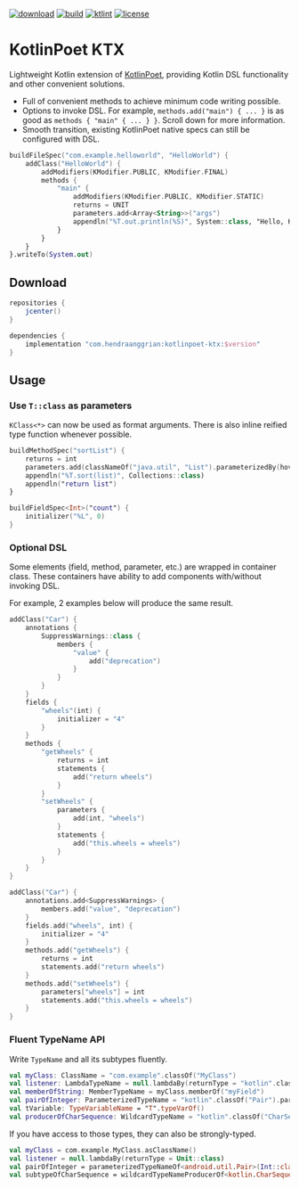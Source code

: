 [![download](https://api.bintray.com/packages/hendraanggrian/maven/kotlinpoet-ktx/images/download.svg)](https://bintray.com/hendraanggrian/maven/kotlinpoet-ktx/_latestVersion)
[![build](https://travis-ci.com/hendraanggrian/kotlinpoet-ktx.svg)](https://travis-ci.com/hendraanggrian/kotlinpoet-ktx)
[![ktlint](https://img.shields.io/badge/code%20style-%E2%9D%A4-FF4081.svg)](https://ktlint.github.io/)
[![license](https://img.shields.io/github/license/hendraanggrian/kotlinpoet-ktx)](http://www.apache.org/licenses/LICENSE-2.0)

KotlinPoet KTX
==============
Lightweight Kotlin extension of [KotlinPoet], providing Kotlin DSL functionality and other convenient solutions. 
* Full of convenient methods to achieve minimum code writing possible.
* Options to invoke DSL. For example, `methods.add("main") { ... }` is as good as `methods { "main" { ... } }`. Scroll down for more information.
* Smooth transition, existing KotlinPoet native specs can still be configured with DSL.

```kotlin
buildFileSpec("com.example.helloworld", "HelloWorld") {
    addClass("HelloWorld") {
        addModifiers(KModifier.PUBLIC, KModifier.FINAL)
        methods {
            "main" {
                addModifiers(KModifier.PUBLIC, KModifier.STATIC)
                returns = UNIT
                parameters.add<Array<String>>("args")
                appendln("%T.out.println(%S)", System::class, "Hello, KotlinPoet!")
            }
        }
    }
}.writeTo(System.out)
```

Download
--------
```gradle
repositories {
    jcenter()
}

dependencies {
    implementation "com.hendraanggrian:kotlinpoet-ktx:$version"
}
```

Usage
-----

### Use `T::class` as parameters
`KClass<*>` can now be used as format arguments. There is also inline reified type function whenever possible.

```kotlin
buildMethodSpec("sortList") {
    returns = int
    parameters.add(classNameOf("java.util", "List").parameterizedBy(hoverboard), "list")
    appendln("%T.sort(list)", Collections::class)
    appendln("return list")
}

buildFieldSpec<Int>("count") {
    initializer("%L", 0)
}
```

### Optional DSL
Some elements (field, method, parameter, etc.) are wrapped in container class. These containers have ability to add components with/without invoking DSL.

For example, 2 examples below will produce the same result.

```kotlin
addClass("Car") {
    annotations {
        SuppressWarnings::class {
            members {
                "value" {
                    add("deprecation")
                }
            }
        }
    }
    fields {
        "wheels"(int) {
            initializer = "4"
        }
    }
    methods {
        "getWheels" {
            returns = int
            statements {
                add("return wheels")
            }
        }
        "setWheels" {
            parameters {
                add(int, "wheels")
            }
            statements {
                add("this.wheels = wheels")
            }
        }
    }
}

addClass("Car") {
    annotations.add<SuppressWarnings> {
        members.add("value", "deprecation")
    }
    fields.add("wheels", int) {
        initializer = "4"
    }
    methods.add("getWheels") {
        returns = int
        statements.add("return wheels")
    }
    methods.add("setWheels") {
        parameters["wheels"] = int
        statements.add("this.wheels = wheels")
    }
}
```

### Fluent TypeName API
Write `TypeName` and all its subtypes fluently.

```kotlin
val myClass: ClassName = "com.example".classOf("MyClass")
val listener: LambdaTypeName = null.lambdaBy(returnType = "kotlin".classOf("Unit"))
val memberOfString: MemberTypeName = myClass.memberOf("myField")
val pairOfInteger: ParameterizedTypeName = "kotlin".classOf("Pair").parameterizedBy(Int::class, Int::class)
val tVariable: TypeVariableName = "T".typeVarOf()
val producerOfCharSequence: WildcardTypeName = "kotlin".classOf("CharSequence").producerOf() 
```

If you have access to those types, they can also be strongly-typed. 

```kotlin
val myClass = com.example.MyClass.asClassName()
val listener = null.lambdaBy(returnType = Unit::class)
val pairOfInteger = parameterizedTypeNameOf<android.util.Pair>(Int::class, Int::class)
val subtypeOfCharSequence = wildcardTypeNameProducerOf<kotlin.CharSequence>()
```

[KotlinPoet]: https://github.com/square/kotlinpoet
